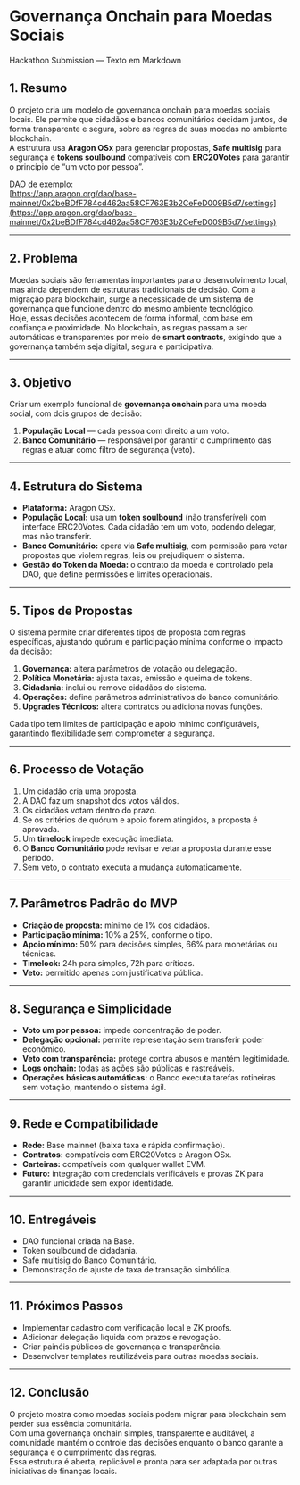 # Governança Onchain para Moedas Sociais  
Hackathon Submission — Texto em Markdown  

## 1. Resumo  
O projeto cria um modelo de governança onchain para moedas sociais locais. Ele permite que cidadãos e bancos comunitários decidam juntos, de forma transparente e segura, sobre as regras de suas moedas no ambiente blockchain.  
A estrutura usa **Aragon OSx** para gerenciar propostas, **Safe multisig** para segurança e **tokens soulbound** compatíveis com **ERC20Votes** para garantir o princípio de “um voto por pessoa”.  

DAO de exemplo:  
[https://app.aragon.org/dao/base-mainnet/0x2beBDfF784cd462aa58CF763E3b2CeFeD009B5d7/settings](https://app.aragon.org/dao/base-mainnet/0x2beBDfF784cd462aa58CF763E3b2CeFeD009B5d7/settings)

---

## 2. Problema  
Moedas sociais são ferramentas importantes para o desenvolvimento local, mas ainda dependem de estruturas tradicionais de decisão. Com a migração para blockchain, surge a necessidade de um sistema de governança que funcione dentro do mesmo ambiente tecnológico.  
Hoje, essas decisões acontecem de forma informal, com base em confiança e proximidade. No blockchain, as regras passam a ser automáticas e transparentes por meio de **smart contracts**, exigindo que a governança também seja digital, segura e participativa.

---

## 3. Objetivo  
Criar um exemplo funcional de **governança onchain** para uma moeda social, com dois grupos de decisão:  
1. **População Local** — cada pessoa com direito a um voto.  
2. **Banco Comunitário** — responsável por garantir o cumprimento das regras e atuar como filtro de segurança (veto).  

---

## 4. Estrutura do Sistema  
- **Plataforma:** Aragon OSx.  
- **População Local:** usa um **token soulbound** (não transferível) com interface ERC20Votes. Cada cidadão tem um voto, podendo delegar, mas não transferir.  
- **Banco Comunitário:** opera via **Safe multisig**, com permissão para vetar propostas que violem regras, leis ou prejudiquem o sistema.  
- **Gestão do Token da Moeda:** o contrato da moeda é controlado pela DAO, que define permissões e limites operacionais.  

---

## 5. Tipos de Propostas  
O sistema permite criar diferentes tipos de proposta com regras específicas, ajustando quórum e participação mínima conforme o impacto da decisão:  

1. **Governança:** altera parâmetros de votação ou delegação.  
2. **Política Monetária:** ajusta taxas, emissão e queima de tokens.  
3. **Cidadania:** inclui ou remove cidadãos do sistema.  
4. **Operações:** define parâmetros administrativos do banco comunitário.  
5. **Upgrades Técnicos:** altera contratos ou adiciona novas funções.  

Cada tipo tem limites de participação e apoio mínimo configuráveis, garantindo flexibilidade sem comprometer a segurança.

---

## 6. Processo de Votação  
1. Um cidadão cria uma proposta.  
2. A DAO faz um snapshot dos votos válidos.  
3. Os cidadãos votam dentro do prazo.  
4. Se os critérios de quórum e apoio forem atingidos, a proposta é aprovada.  
5. Um **timelock** impede execução imediata.  
6. O **Banco Comunitário** pode revisar e vetar a proposta durante esse período.  
7. Sem veto, o contrato executa a mudança automaticamente.

---

## 7. Parâmetros Padrão do MVP  
- **Criação de proposta:** mínimo de 1% dos cidadãos.  
- **Participação mínima:** 10% a 25%, conforme o tipo.  
- **Apoio mínimo:** 50% para decisões simples, 66% para monetárias ou técnicas.  
- **Timelock:** 24h para simples, 72h para críticas.  
- **Veto:** permitido apenas com justificativa pública.  

---

## 8. Segurança e Simplicidade  
- **Voto um por pessoa:** impede concentração de poder.  
- **Delegação opcional:** permite representação sem transferir poder econômico.  
- **Veto com transparência:** protege contra abusos e mantém legitimidade.  
- **Logs onchain:** todas as ações são públicas e rastreáveis.  
- **Operações básicas automáticas:** o Banco executa tarefas rotineiras sem votação, mantendo o sistema ágil.  

---

## 9. Rede e Compatibilidade  
- **Rede:** Base mainnet (baixa taxa e rápida confirmação).  
- **Contratos:** compatíveis com ERC20Votes e Aragon OSx.  
- **Carteiras:** compatíveis com qualquer wallet EVM.  
- **Futuro:** integração com credenciais verificáveis e provas ZK para garantir unicidade sem expor identidade.  

---

## 10. Entregáveis  
- DAO funcional criada na Base.  
- Token soulbound de cidadania.  
- Safe multisig do Banco Comunitário.  
- Demonstração de ajuste de taxa de transação simbólica.  

---

## 11. Próximos Passos  
- Implementar cadastro com verificação local e ZK proofs.  
- Adicionar delegação líquida com prazos e revogação.  
- Criar painéis públicos de governança e transparência.  
- Desenvolver templates reutilizáveis para outras moedas sociais.  

---

## 12. Conclusão  
O projeto mostra como moedas sociais podem migrar para blockchain sem perder sua essência comunitária.  
Com uma governança onchain simples, transparente e auditável, a comunidade mantém o controle das decisões enquanto o banco garante a segurança e o cumprimento das regras.  
Essa estrutura é aberta, replicável e pronta para ser adaptada por outras iniciativas de finanças locais.  
